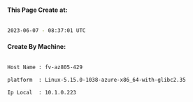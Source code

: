 
   
#### This Page Create at:

```bash

2023-06-07 - 08:37:01 UTC

```

#### Create By Machine:

```bash

Host Name : fv-az805-429

platform  : Linux-5.15.0-1038-azure-x86_64-with-glibc2.35

Ip Local  : 10.1.0.223

```


